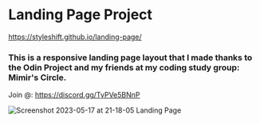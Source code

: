 # Landing Page Project

https://styleshift.github.io/landing-page/

### This is a responsive landing page layout that I made thanks to the Odin Project and my friends at my coding study group: Mimir's Circle. 

Join @: https://discord.gg/TyPVe5BNnP

![Screenshot 2023-05-17 at 21-18-05 Landing Page](https://github.com/Styleshift/landing-page/assets/42125735/0196913e-1237-4ba3-b995-68144fa47a93)
